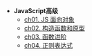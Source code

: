 * **JavaScript高级**
    * [ch01. JS 面向对象](JS-Advance/ch01)
    * [ch02. 构造函数和原型](JS-Advance/ch02)
    * [ch03. 函数进阶](JS-Advance/ch03)
    * [ch04. 正则表达式](JS-Advance/ch04)
